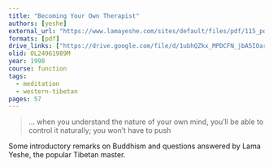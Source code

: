 ```yaml
---
title: "Becoming Your Own Therapist"
authors: [yeshe]
external_url: "https://www.lamayeshe.com/sites/default/files/pdf/115_pdf.pdf"
formats: [pdf]
drive_links: ["https://drive.google.com/file/d/1ubhQZkx_MPDCFN_jbA5IOarGFendd-CE/view?usp=drivesdk"]
olid: OL24961989M
year: 1998
course: function
tags:
  - meditation
  - western-tibetan
pages: 57
---
```


> … when you understand the nature of your own mind, you’ll be able to control it naturally; you won’t have to push

Some introductory remarks on Buddhism and questions answered by Lama Yeshe, the popular Tibetan master.
